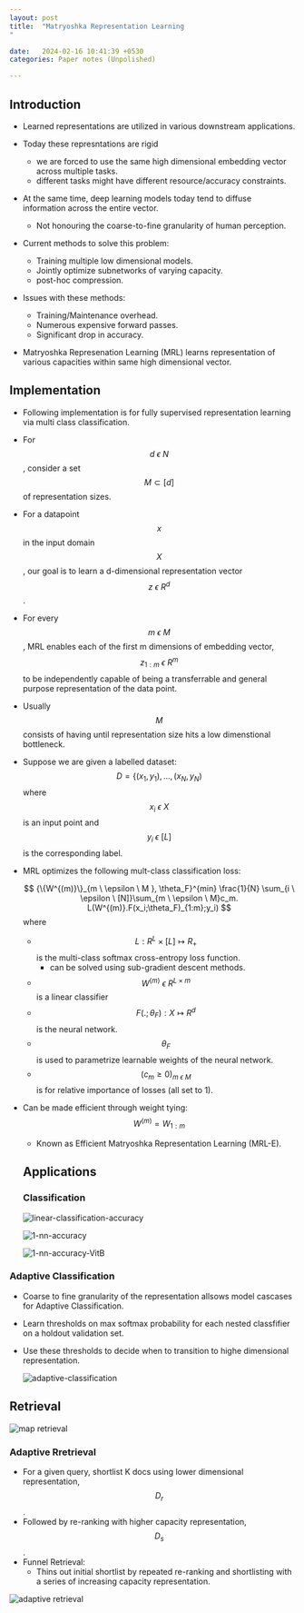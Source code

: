 ```yaml
---
layout: post
title:  "Matryoshka Representation Learning
"

date:   2024-02-16 10:41:39 +0530
categories: Paper notes (Unpolished)

---
```


## Introduction

- Learned representations are utilized in various downstream applications.
- Today these represntations are rigid
    - we are forced to use the same high dimensional embedding vector across multiple tasks.
    - different tasks might have different resource/accuracy constraints.
- At the same time, deep learning models today tend to diffuse information across the entire vector.
    - Not honouring the coarse-to-fine granularity of human perception.

- Current methods to solve this problem:
    - Training multiple low dimensional models.
    - Jointly optimize subnetworks of varying capacity.
    - post-hoc compression.

- Issues with these methods:
    - Training/Maintenance overhead.
    - Numerous expensive forward passes.
    - Significant drop in accuracy.

- Matryoshka Represenation Learning (MRL) learns representation of various capacities within same high dimensional vector.


## Implementation

- Following implementation is for fully supervised representation learning via multi class classification.

- For $$ d \ \epsilon  \ N$$, consider a set  $$ M \subset [d] $$ of representation sizes.

- For a datapoint $$ x $$ in the input domain $$ X $$, our goal is to learn a d-dimensional representation vector $$ z \ \epsilon  \ R^d $$.

- For every $$ m \ \epsilon \ M $$, MRL enables each of the first m dimensions of embedding vector, $$ z_{1:m} \ \epsilon \ R^m$$ to be independently capable of being a transferrable and general purpose representation of the data point.

- Usually $$ M $$
  consists of having until representation size hits a low dimenstional bottleneck.

- Suppose we are given a labelled dataset:
    $$D= \{(x_1,y_1),...,(x_N,y_N) $$
    where $$ x_i \ \epsilon \ X $$ 
    is an input point and
    $$ y_i \ \epsilon \ [L]$$ 
    is the corresponding label.

- MRL optimizes the following mult-class classification loss:

    $$ {\{W^{(m)}\}_{m \ \epsilon \ M }, \theta_F}^{min} \frac{1}{N} \sum_{i \ \epsilon \ [N]}\sum_{m \ \epsilon \ M}c_m. L(W^{(m)}.F(x_i;\theta_F)_{1:m};y_i) $$
    where
    - $$L: R^L \times [L] \mapsto R_+ $$
      is the multi-class softmax cross-entropy loss function.
        - can be solved using sub-gradient descent methods.
    - $$ W^{(m)} \ \epsilon \ R^{L \times m} $$
      is a linear classifier
    - $$ F(.;\theta_F): X \mapsto R^d $$ 
      is the neural network.
    - $$ \theta_F $$ 
      is used to parametrize learnable weights of the neural network.
    - $$(c_m \ge 0)_{m \ \epsilon \ M} $$
      is for relative importance of losses (all set to 1).

- Can be made efficient through weight tying:
  $$W^{(m)} = W_{1:m}$$

  - Known as Efficient Matryoshka Representation Learning (MRL-E).

  ## Applications

  ### Classification

  ![linear-classification-accuracy](/assets/matryoshka/linear-classification-accuracy.png)

  ![1-nn-accuracy](/assets/matryoshka/1-nn-accuracy.png)


  ![1-nn-accuracy-VitB](/assets/matryoshka/1-nn-accuracy-VitB.png)

### Adaptive Classification

- Coarse to fine granularity of the representation allsows model cascases for Adaptive Classification.
- Learn thresholds on max softmax probability for each nested classfifier on a holdout validation set.
- Use these thresholds to decide when to transition to highe dimensional representation.

  ![adaptive-classification](/assets/matryoshka/adaptive-classification.png)


## Retrieval

![map retrieval](/assets/matryoshka/map-retrieval.png)

### Adaptive Rretrieval

- For a given query, shortlist K docs using  lower dimensional representation, $$D_r$$.
- Followed by re-ranking with higher capacity representation,  $$D_s$$.
- Funnel Retrieval:
  - Thins out initial shortlist by repeated re-ranking and shortlisting with a series of increasing capacity representation.


![adaptive retrieval](/assets/matryoshka/adaptive-retrieval.png)